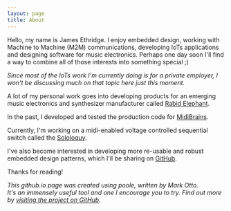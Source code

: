 ```yaml
---
layout: page
title: About
---
```


<p class="message">
  Hello, my name is James Ethridge. I enjoy embedded design, working with Machine to Machine (M2M)
  communications, developing IoTs applications and designing software for music electronics.
  Perhaps one day soon I'll find a way to combine all of those interests into something special ;)
</p>

*Since most of the IoTs work I'm currently doing is for a private employer,
I won't be discussing much on that topic here just this moment.*

A lot of my personal work goes into developing products for an emerging music electronics
and synthesizer manufacturer called [Rabid Elephant](http://www.rabidelephant.com).

In the past, I developed and tested the production code for [MidiBrains](http://www.rabidelephant.com/products/midibrains/index.html).

Currently, I'm working on a midi-enabled voltage controlled sequential switch
called the [Sololoquy](http://www.rabidelephant.com).

I've also become interested in developing more re-usable and robust embedded
design patterns, which I'll be sharing on [GitHub](https://github.com/jeethridge).


Thanks for reading!

*This github.io page was created using poole, written by Mark Otto.  
It's an immensely useful tool and one I encourage you to try.
Find out more by [visiting the project on GitHub](https://github.com/mojombo/jekyll).*
